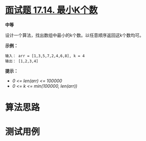 # [面试题 17.14. 最小K个数][cnTitle]

**中等**

设计一个算法，找出数组中最小的k个数。以任意顺序返回这k个数均可。

**示例：** 

```
输入： arr = [1,3,5,7,2,4,6,8], k = 4
输出： [1,2,3,4]

```

**提示：** 

-  *0 <= len(arr) <= 100000*  
-  *0 <= k <= min(100000, len(arr))* 




# 算法思路

# 测试用例
```
```

[cnTitle]: https://leetcode-cn.com/problems/smallest-k-lcci/
